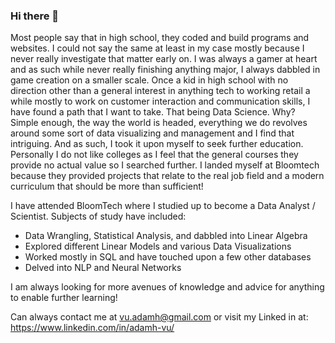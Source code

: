 ### Hi there 👋
Most people say that in high school, they coded and build programs and websites. I could not say the same at least in my case mostly because I never really investigate that matter early on. I was always a gamer at heart and as such while never really finishing anything major, I always dabbled in game creation on a smaller scale.
Once a kid in high school with no direction other than a general interest in anything tech to working retail a while mostly to work on customer interaction and communication skills, I have found a path that I want to take. That being Data Science. Why? Simple enough, the way the world is headed, everything we do revolves around some sort of data visualizing and management and I find that intriguing. And as such, I took it upon myself to seek further education. Personally I do not like colleges as I feel that the general courses they provide no actual value so I searched further. I landed myself at Bloomtech because they provided projects that relate to the real job field and a modern curriculum that should be more than sufficient! 

I have attended BloomTech where I studied up to become a Data Analyst / Scientist. 
Subjects of study have included:
  - Data Wrangling, Statistical Analysis, and dabbled into Linear Algebra
  - Explored different Linear Models and various Data Visualizations
  - Worked mostly in SQL and have touched upon a few other databases
  - Delved into NLP and Neural Networks

I am always looking for more avenues of knowledge and advice for anything to enable further learning! 

Can always contact me at vu.adamh@gmail.com or visit my Linked in at: https://www.linkedin.com/in/adamh-vu/

